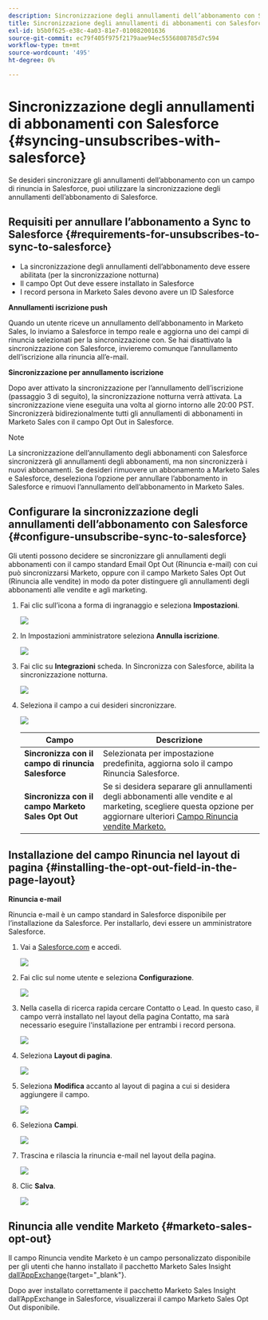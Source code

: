 ```yaml
---
description: Sincronizzazione degli annullamenti dell’abbonamento con Salesforce - Documenti Marketo - Documentazione del prodotto
title: Sincronizzazione degli annullamenti di abbonamenti con Salesforce
exl-id: b5b0f625-e38c-4a03-81e7-010082001636
source-git-commit: ec79f405f975f2179aae94ec5556808785d7c594
workflow-type: tm+mt
source-wordcount: '495'
ht-degree: 0%

---
```


# Sincronizzazione degli annullamenti di abbonamenti con Salesforce {#syncing-unsubscribes-with-salesforce}

Se desideri sincronizzare gli annullamenti dell’abbonamento con un campo di rinuncia in Salesforce, puoi utilizzare la sincronizzazione degli annullamenti dell’abbonamento di Salesforce.

## Requisiti per annullare l’abbonamento a Sync to Salesforce {#requirements-for-unsubscribes-to-sync-to-salesforce}

* La sincronizzazione degli annullamenti dell’abbonamento deve essere abilitata (per la sincronizzazione notturna)
* Il campo Opt Out deve essere installato in Salesforce
* I record persona in Marketo Sales devono avere un ID Salesforce

**Annullamenti iscrizione push**

Quando un utente riceve un annullamento dell’abbonamento in Marketo Sales, lo inviamo a Salesforce in tempo reale e aggiorna uno dei campi di rinuncia selezionati per la sincronizzazione con. Se hai disattivato la sincronizzazione con Salesforce, invieremo comunque l’annullamento dell’iscrizione alla rinuncia all’e-mail.

**Sincronizzazione per annullamento iscrizione**

Dopo aver attivato la sincronizzazione per l’annullamento dell’iscrizione (passaggio 3 di seguito), la sincronizzazione notturna verrà attivata. La sincronizzazione viene eseguita una volta al giorno intorno alle 20:00 PST. Sincronizzerà bidirezionalmente tutti gli annullamenti di abbonamenti in Marketo Sales con il campo Opt Out in Salesforce.

>[!NOTE]
>
>La sincronizzazione dell’annullamento degli abbonamenti con Salesforce sincronizzerà gli annullamenti degli abbonamenti, ma non sincronizzerà i nuovi abbonamenti. Se desideri rimuovere un abbonamento a Marketo Sales e Salesforce, deseleziona l’opzione per annullare l’abbonamento in Salesforce e rimuovi l’annullamento dell’abbonamento in Marketo Sales.

## Configurare la sincronizzazione degli annullamenti dell’abbonamento con Salesforce {#configure-unsubscribe-sync-to-salesforce}

Gli utenti possono decidere se sincronizzare gli annullamenti degli abbonamenti con il campo standard Email Opt Out (Rinuncia e-mail) con cui può sincronizzarsi Marketo, oppure con il campo Marketo Sales Opt Out (Rinuncia alle vendite) in modo da poter distinguere gli annullamenti degli abbonamenti alle vendite e agli marketing.

1. Fai clic sull’icona a forma di ingranaggio e seleziona **Impostazioni**.

   ![](assets/syncing-unsubscribes-with-salesforce-1.png)

1. In Impostazioni amministratore seleziona **Annulla iscrizione**.

   ![](assets/syncing-unsubscribes-with-salesforce-2.png)

1. Fai clic su **Integrazioni** scheda. In Sincronizza con Salesforce, abilita la sincronizzazione notturna.

   ![](assets/syncing-unsubscribes-with-salesforce-3.png)

1. Seleziona il campo a cui desideri sincronizzare.

   ![](assets/syncing-unsubscribes-with-salesforce-4.png)

   | Campo | Descrizione |
   |---|---|
   | **Sincronizza con il campo di rinuncia Salesforce** | Selezionata per impostazione predefinita, aggiorna solo il campo Rinuncia Salesforce. |
   | **Sincronizza con il campo Marketo Sales Opt Out** | Se si desidera separare gli annullamenti degli abbonamenti alle vendite e al marketing, scegliere questa opzione per aggiornare ulteriori [Campo Rinuncia vendite Marketo.](#msoo) |

## Installazione del campo Rinuncia nel layout di pagina {#installing-the-opt-out-field-in-the-page-layout}

**Rinuncia e-mail**

Rinuncia e-mail è un campo standard in Salesforce disponibile per l’installazione da Salesforce. Per installarlo, devi essere un amministratore Salesforce.

1. Vai a [Salesforce.com](https://salesforce.com) e accedi.

   ![](assets/syncing-unsubscribes-with-salesforce-5.png)

1. Fai clic sul nome utente e seleziona **Configurazione**.

   ![](assets/syncing-unsubscribes-with-salesforce-6.png)

1. Nella casella di ricerca rapida cercare Contatto o Lead. In questo caso, il campo verrà installato nel layout della pagina Contatto, ma sarà necessario eseguire l&#39;installazione per entrambi i record persona.

   ![](assets/syncing-unsubscribes-with-salesforce-7.png)

1. Seleziona **Layout di pagina**.

   ![](assets/syncing-unsubscribes-with-salesforce-8.png)

1. Seleziona **Modifica** accanto al layout di pagina a cui si desidera aggiungere il campo.

   ![](assets/syncing-unsubscribes-with-salesforce-9.png)

1. Seleziona **Campi**.

   ![](assets/syncing-unsubscribes-with-salesforce-10.png)

1. Trascina e rilascia la rinuncia e-mail nel layout della pagina.

   ![](assets/syncing-unsubscribes-with-salesforce-11.png)

1. Clic **Salva**.

   ![](assets/syncing-unsubscribes-with-salesforce-12.png)

## Rinuncia alle vendite Marketo {#marketo-sales-opt-out}

Il campo Rinuncia vendite Marketo è un campo personalizzato disponibile per gli utenti che hanno installato il pacchetto Marketo Sales Insight [dall’AppExchange](/help/marketo/product-docs/marketo-sales-insight/msi-for-salesforce/installation/install-marketo-sales-insight-package-in-salesforce-appexchange.md){target="_blank"}.

Dopo aver installato correttamente il pacchetto Marketo Sales Insight dall’AppExchange in Salesforce, visualizzerai il campo Marketo Sales Opt Out disponibile.
